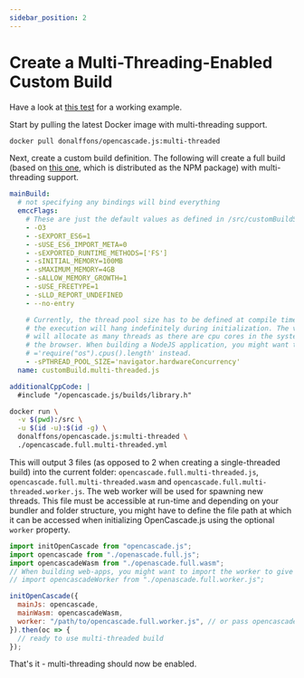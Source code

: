 ```yaml
---
sidebar_position: 2
---
```


# Create a Multi-Threading-Enabled Custom Build

Have a look at [this test](https://github.com/donalffons/opencascade.js/blob/master/test/multi-threaded.test.ts) for a working example.

Start by pulling the latest Docker image with multi-threading support.

```sh
docker pull donalffons/opencascade.js:multi-threaded
```

Next, create a custom build definition. The following will create a full build (based on [this one](https://github.com/donalffons/opencascade.js/blob/master/builds/opencascade.full.yml), which is distributed as the NPM package) with multi-threading support.

```yml
mainBuild:
  # not specifying any bindings will bind everything
  emccFlags:
    # These are just the default values as defined in /src/customBuildSchema.py
    - -O3
    - -sEXPORT_ES6=1
    - -sUSE_ES6_IMPORT_META=0
    - -sEXPORTED_RUNTIME_METHODS=['FS']
    - -sINITIAL_MEMORY=100MB
    - -sMAXIMUM_MEMORY=4GB
    - -sALLOW_MEMORY_GROWTH=1
    - -sUSE_FREETYPE=1
    - -sLLD_REPORT_UNDEFINED
    - --no-entry

    # Currently, the thread pool size has to be defined at compile time, otherwise
    # the execution will hang indefinitely during initialization. The value below
    # will allocate as many threads as there are cpu cores in the system - for
    # the browser. When building a NodeJS application, you might want to use
    # ='require("os").cpus().length' instead.
    - -sPTHREAD_POOL_SIZE='navigator.hardwareConcurrency'
  name: customBuild.multi-threaded.js

additionalCppCode: |
  #include "/opencascade.js/builds/library.h"
```

```sh
docker run \
  -v $(pwd):/src \
  -u $(id -u):$(id -g) \
  donalffons/opencascade.js:multi-threaded \
  ./opencascade.full.multi-threaded.yml
```

This will output 3 files (as opposed to 2 when creating a single-threaded build) into the current folder: `opencascade.full.multi-threaded.js`, `opencascade.full.multi-threaded.wasm` and `opencascade.full.multi-threaded.worker.js`. The web worker will be used for spawning new threads. This file must be accessible at run-time and depending on your bundler and folder structure, you might have to define the file path at which it can be accessed when initializing OpenCascade.js using the optional `worker` property.

```js
import initOpenCascade from "opencascade.js";
import opencascade from "./openascade.full.js";
import opencascadeWasm from "./openascade.full.wasm";
// When building web-apps, you might want to import the worker to give your bundler a chance to hash the file name.
// import opencascadeWorker from "./openascade.full.worker.js";

initOpenCascade({
  mainJs: opencascade,
  mainWasm: opencascadeWasm,
  worker: "/path/to/opencascade.full.worker.js", // or pass opencascadeWorker (containing a string with the path to the worker)
}).then(oc => {
  // ready to use multi-threaded build
});
```

That's it - multi-threading should now be enabled.
